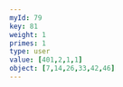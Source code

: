```yaml
---
myId: 79
key: 81
weight: 1
primes: 1
type: user
value: [401,2,1,1]
object: [7,14,26,33,42,46]
---
```

